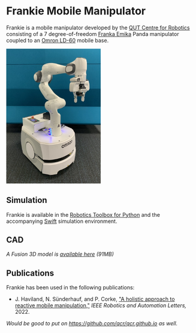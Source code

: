 # Frankie Mobile Manipulator

Frankie is a mobile manipulator developed by the [QUT Centre for Robotics](https://research.qut.edu.au/qcr/) consisting of a 7 degree-of-freedom [Franka Emika](https://www.franka.de/) Panda manipulator coupled to an [Omron LD-60](https://industrial.omron.eu/en/products/ld-60-90) mobile base.

<img src="images/Frankie.jpg"  width=50% height=50%>

## Simulation
Frankie is available in the [Robotics Toolbox for Python](https://github.com/petercorke/robotics-toolbox-python) and the accompanying [Swift](https://github.com/jhavl/swift) simulation environment.

## CAD
_A Fusion 3D model is [available here](https://cloudstor.aarnet.edu.au/plus/s/3Qo87wlyS5JanZ1) (91MB)_

## Publications
Frankie has been used in the following publications:

- J. Haviland, N. Sünderhauf, and P. Corke, ["A holistic approach to reactive mobile manipulation,"](https://jhavl.github.io/holistic/) *IEEE Robotics and Automation Letters,* 2022.

_Would be good to put on https://github.com/qcr/qcr.github.io as well._
